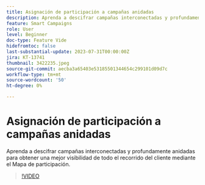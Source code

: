 ```yaml
---
title: Asignación de participación a campañas anidadas
description: Aprenda a descifrar campañas interconectadas y profundamente anidadas para obtener una mejor visibilidad de todo el recorrido del cliente mediante el Mapa de participación.
feature: Smart Campaigns
role: User
level: Beginner
doc-type: Feature Vide
hidefromtoc: false
last-substantial-update: 2023-07-31T00:00:00Z
jira: KT-13741
thumbnail: 3422235.jpeg
source-git-commit: aecba3a65403e53185501344654c299101d09d7c
workflow-type: tm+mt
source-wordcount: '50'
ht-degree: 0%

---
```



# Asignación de participación a campañas anidadas

Aprenda a descifrar campañas interconectadas y profundamente anidadas para obtener una mejor visibilidad de todo el recorrido del cliente mediante el Mapa de participación.

>[!VIDEO](https://video.tv.adobe.com/v/3422235/?learn=on)
